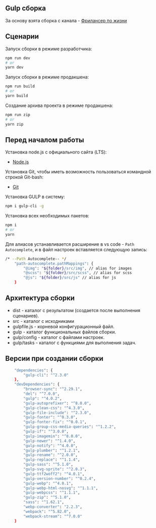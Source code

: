﻿## Gulp сборка

За основу взята сборка с канала - [Фрилансер по жизни](https://www.youtube.com/watch?v=jU88mLuLWlk&ab_channel=%D0%A4%D1%80%D1%96%D0%BB%D0%B0%D0%BD%D1%81%D0%B5%D1%80%D0%BF%D0%BE%D0%B6%D0%B8%D1%82%D1%82%D1%8E)

## Сценарии

Запуск сборки в режиме разработчика:

```bash
npm run dev
# or
yarn dev
```

Запуск сборки в режиме продакшена:

```bash
npm run build
# or
yarn build
```

Создание архива проекта в режиме продакшена:

```bash
npm run zip
# or
yarn zip
```

## Перед началом работы

Установка node.js с официального сайта (LTS):

- [Node.js](https://nodejs.org/en)

Установка Git, чтобы иметь возможность пользоваться командной строкой Git-bash:

- [Git](https://git-scm.com/downloads)

Установка GULP в систему:

```bash
npm i gulp-cli -g
```

Установка всех необходимых пакетов:

```bash
npm i
# or
yarn
```

Для алиасов устанавливается расширение в vs code - `Path Autocomplete`, и в файл настроек вставляется следующую запись:

```bash
/* --Path Autocomplete-- */
	"path-autocomplete.pathMappings": {
		"@img": "${folder}/src/img", // alias for images
		"@scss": "${folder}/src/scss", // alias for scss
		"@js": "${folder}/src/js" // alias for js
	}
```

## Архитектура сборки

- dist - каталог с результатом (создается после выполнения сценариев).
- src - каталог с исходниками
- gulpfile.js - корневой конфигурационный файл.
- gulp - каталог функциональных файлов сборки.
- gulp/config - каталог с файлами настроек.
- gulp/tasks - каталог с функциями для выполнения задач.


## Версии при создании сборки

```bash
	"dependencies": {
		"gulp-cli": "^2.3.0"
	},
	"devDependencies": {
		"browser-sync": "^2.29.1",
		"del": "^7.0.0",
		"gulp": "^4.0.2",
		"gulp-autoprefixer": "^8.0.0",
		"gulp-clean-css": "^4.3.0",
		"gulp-file-include": "^2.3.0",
		"gulp-fonter": "^0.3.0",
		"gulp-fonter-fix": "^0.0.1",
		"gulp-group-css-media-queries": "^1.2.2",
		"gulp-if": "^3.0.0",
		"gulp-imagemin": "^8.0.0",
		"gulp-newer": "^1.4.0",
		"gulp-notify": "^4.0.0",
		"gulp-plumber": "^1.2.1",
		"gulp-rename": "^2.0.0",
		"gulp-replace": "^1.1.4",
		"gulp-sass": "^5.1.0",
		"gulp-svg-sprite": "^2.0.3",
		"gulp-ttf2woff2": "^4.0.1",
		"gulp-version-number": "^0.2.4",
		"gulp-webp": "^4.0.1",
		"gulp-webp-html-nosvg": "^1.1.1",
		"gulp-webpcss": "^1.1.1",
		"gulp-zip": "^5.1.0",
		"sass": "^1.62.1",
		"webp-converter": "2.2.3",
		"webpack": "^5.82.0",
		"webpack-stream": "^7.0.0"
	}
```